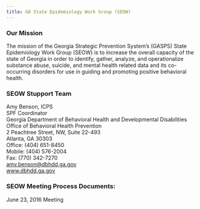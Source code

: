 ```yaml
---
title: GA State Epidemiology Work Group (SEOW)
---
```


### Our Mission

The mission of the Georgia Strategic Prevention System’s (GASPS) State Epidemiology Work Group (SEOW) is to increase the overall capacity of the state of Georgia in order to identify, gather, analyze, and operationalize substance abuse, suicide, and mental health related data and its co-occurring disorders for use in guiding and promoting positive behavioral health.

### SEOW Stupport Team

Amy Benson, ICPS<br>
SPF Coordinator<br>
Georgia Department of Behavioral Health and Developmental Disabilities<br>
Office of Behavioral Health Prevention<br>
2 Peachtree Street, NW, Suite 22-493<br>
Atlanta, GA 30303<br>
Office: (404) 651-8450<br>
Mobile: (404) 576-2004<br>
Fax: (770) 342-7270<br>
amy.benson@dbhdd.ga.gov<br>
www.dbhdd.ga.gov

### SEOW Meeting Process Documents:

June 23, 2016 Meeting
